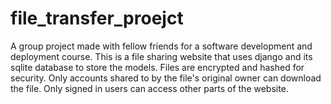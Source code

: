# file_transfer_proejct
A group project made with fellow friends for a software development and deployment course.
This is a file sharing website that uses django and its sqlite database to store the models.
Files are encrypted and hashed for security.
Only accounts shared to by the file's original owner can download the file.
Only signed in users can access other parts of the website.

